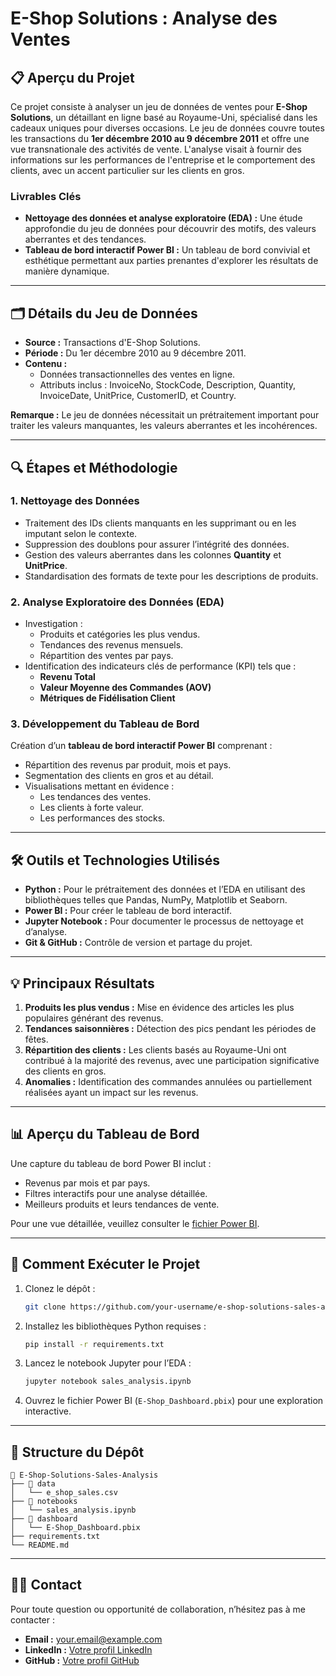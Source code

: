 # E-Shop Solutions : Analyse des Ventes

## 📋 Aperçu du Projet

Ce projet consiste à analyser un jeu de données de ventes pour **E-Shop Solutions**, un détaillant en ligne basé au Royaume-Uni, spécialisé dans les cadeaux uniques pour diverses occasions. Le jeu de données couvre toutes les transactions du **1er décembre 2010 au 9 décembre 2011** et offre une vue transnationale des activités de vente. L'analyse visait à fournir des informations sur les performances de l'entreprise et le comportement des clients, avec un accent particulier sur les clients en gros.

### Livrables Clés
- **Nettoyage des données et analyse exploratoire (EDA) :** Une étude approfondie du jeu de données pour découvrir des motifs, des valeurs aberrantes et des tendances.
- **Tableau de bord interactif Power BI :** Un tableau de bord convivial et esthétique permettant aux parties prenantes d'explorer les résultats de manière dynamique.

---

## 🗂️ Détails du Jeu de Données
- **Source :** Transactions d'E-Shop Solutions.
- **Période :** Du 1er décembre 2010 au 9 décembre 2011.
- **Contenu :**
  - Données transactionnelles des ventes en ligne.
  - Attributs inclus : InvoiceNo, StockCode, Description, Quantity, InvoiceDate, UnitPrice, CustomerID, et Country.
  
**Remarque :** Le jeu de données nécessitait un prétraitement important pour traiter les valeurs manquantes, les valeurs aberrantes et les incohérences.

---

## 🔍 Étapes et Méthodologie

### 1. **Nettoyage des Données**
- Traitement des IDs clients manquants en les supprimant ou en les imputant selon le contexte.
- Suppression des doublons pour assurer l’intégrité des données.
- Gestion des valeurs aberrantes dans les colonnes **Quantity** et **UnitPrice**.
- Standardisation des formats de texte pour les descriptions de produits.

### 2. **Analyse Exploratoire des Données (EDA)**
- Investigation :
  - Produits et catégories les plus vendus.
  - Tendances des revenus mensuels.
  - Répartition des ventes par pays.
- Identification des indicateurs clés de performance (KPI) tels que :
  - **Revenu Total**
  - **Valeur Moyenne des Commandes (AOV)**
  - **Métriques de Fidélisation Client**

### 3. **Développement du Tableau de Bord**
Création d’un **tableau de bord interactif Power BI** comprenant :
- Répartition des revenus par produit, mois et pays.
- Segmentation des clients en gros et au détail.
- Visualisations mettant en évidence :
  - Les tendances des ventes.
  - Les clients à forte valeur.
  - Les performances des stocks.

---

## 🛠️ Outils et Technologies Utilisés
- **Python :** Pour le prétraitement des données et l’EDA en utilisant des bibliothèques telles que Pandas, NumPy, Matplotlib et Seaborn.
- **Power BI :** Pour créer le tableau de bord interactif.
- **Jupyter Notebook :** Pour documenter le processus de nettoyage et d’analyse.
- **Git & GitHub :** Contrôle de version et partage du projet.

---

## 💡 Principaux Résultats
1. **Produits les plus vendus :** Mise en évidence des articles les plus populaires générant des revenus.
2. **Tendances saisonnières :** Détection des pics pendant les périodes de fêtes.
3. **Répartition des clients :** Les clients basés au Royaume-Uni ont contribué à la majorité des revenus, avec une participation significative des clients en gros.
4. **Anomalies :** Identification des commandes annulées ou partiellement réalisées ayant un impact sur les revenus.

---

## 📊 Aperçu du Tableau de Bord
Une capture du tableau de bord Power BI inclut :
- Revenus par mois et par pays.
- Filtres interactifs pour une analyse détaillée.
- Meilleurs produits et leurs tendances de vente.

Pour une vue détaillée, veuillez consulter le [fichier Power BI](link-to-dashboard).

---

## 🚀 Comment Exécuter le Projet
1. Clonez le dépôt :
   ```bash
   git clone https://github.com/your-username/e-shop-solutions-sales-analysis.git
   ```
2. Installez les bibliothèques Python requises :
   ```bash
   pip install -r requirements.txt
   ```
3. Lancez le notebook Jupyter pour l’EDA :
   ```bash
   jupyter notebook sales_analysis.ipynb
   ```
4. Ouvrez le fichier Power BI (`E-Shop_Dashboard.pbix`) pour une exploration interactive.

---

## 📁 Structure du Dépôt
```
📂 E-Shop-Solutions-Sales-Analysis
├── 📁 data
│   └── e_shop_sales.csv
├── 📁 notebooks
│   └── sales_analysis.ipynb
├── 📁 dashboard
│   └── E-Shop_Dashboard.pbix
├── requirements.txt
└── README.md
```

---

## 🙋‍♂️ Contact
Pour toute question ou opportunité de collaboration, n’hésitez pas à me contacter :
- **Email :** your.email@example.com
- **LinkedIn :** [Votre profil LinkedIn](https://www.linkedin.com/in/your-profile)
- **GitHub :** [Votre profil GitHub](https://github.com/your-username)
